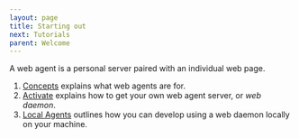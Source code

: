 ```yaml
---
layout: page
title: Starting out
next: Tutorials
parent: Welcome
---
```

A web agent is a personal server paired with an individual web page.

1. [Concepts](concepts) explains what web agents are for.
2. [Activate](activate) explains how to get your own web agent server, or _web daemon_.
3. [Local Agents](local_agents) outlines how you can develop using a web daemon locally on your machine.
